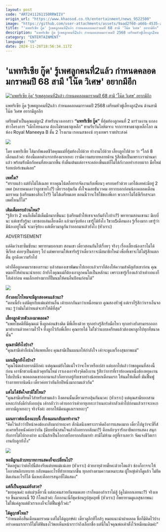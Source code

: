```yaml
---
layout: post
code: "ART2411261150RRWIIV"
origin_url: "https://www.khaosod.co.th/entertainment/news_9522500"
image: "https://github.com/user-attachments/assets/9aad2f60-a66b-4535-a96c-6dfbcf8f0822"
title: "'แพทริเซีย กู๊ด' รู้เพศลูกคนที่2แล้ว กำหนดคลอดมกราคมปี 68 สามี 'โน๊ต วิเศษ' อยากมีอีก"
description: "แพทริเซีย กู๊ด รู้เพศลูกคนที่2แล้ว กำหนดคลอดมกราคมปี 2568 เตรียมหัวฟูเลี้ยงลูก2คน ด้านสามี โน๊ต วิเศษ อยากมีลูกอีก"
category: "ENTERTAINMENT"
language: "th"
date: 2024-11-26T18:56:34.117Z
---
```


# 'แพทริเซีย กู๊ด' รู้เพศลูกคนที่2แล้ว กำหนดคลอดมกราคมปี 68 สามี 'โน๊ต วิเศษ' อยากมีอีก

[!['แพทริเซีย กู๊ด' รู้เพศลูกคนที่2แล้ว กำหนดคลอดมกราคมปี 68 สามี 'โน๊ต วิเศษ' อยากมีอีก](https://www.khaosod.co.th/wpapp/uploads/2024/11/PatNote-2.jpg "'แพทริเซีย กู๊ด' รู้เพศลูกคนที่2แล้ว กำหนดคลอดมกราคมปี 68 สามี 'โน๊ต วิเศษ' อยากมีอีก")](https://www.khaosod.co.th/wpapp/uploads/2024/11/PatNote-2.jpg)

แพทริเซีย กู๊ด รู้เพศลูกคนที่2แล้ว กำหนดคลอดมกราคมปี 2568 เตรียมหัวฟูเลี้ยงลูก2คน ด้านสามี โน๊ต วิเศษ อยากมีลูกอีก

เตรียมตัวเป็นคุณแม่ลูก2 สำหรับนางเอกสาว **“แพทริเซีย กู๊ด”** ที่อุ้มท้องลูกคนที่ 2 มาร่วมงาน แถลงข่าวโครงการ “เด็กไทยฉลาด ต้องไม่ขาดธาตุเหล็ก” ขานรับวันโลหิตจาง จากการขาดธาตุเหล็กโลก ณ ห้อง Royal Maneeya B ชั้น 2 โรงแรม เรอเนสซองซ์ กรุงเทพฯ ราชประสงค์

![](https://www.khaosod.co.th/wpapp/uploads/2024/11/PatNote-3.png)

โดย แพทริเซีย ได้มาอัพเดตชีวิตคุณแม่ที่อุ้มท้องไปด้วย ทำงานไปด้วย เลี้ยงลูกไปด้วย ว่า “ใกล้ 8 เดือนแล้วค่ะ ท้องนี้แตกต่างจากท้องแรกเยอะ เรามีความสบายหลายด้าน รู้สึกชิลเป็นเพราะเราผ่านมาแล้ว พร้อมรับมือกับคนที่สองมากขึ้น ยังตื่นเต้นแต่อาจจะคล่องขึ้นแต่ก็ไม่ได้กังวลอย่างรอบแรก มือใหม่ร้อยเปอร์เซนต์เลย”

**เพศใด?**  
“ทราบแล้ว แต่ยังไม่ได้เฉลย ทางคุณโน้ตก็อยากจัดงานกับเพื่อนๆ ครอบครัวด้วย เดาได้เลยค่ะมีอยู่ 2 เพศ (หลายคนเดาว่าลูกชายไง?) เดี๋ยวรอลุ้นกัน ตั้งใจเฉลยธันวาคม อยากบอกก่อนน้องคลอดเดือนมกราคม (เตรียมของสีอะไร?) ไม่ได้เตรียมเลย ตอนนี้ว่าจะให้ใช้ของพี่เอา พวกเราไม่ได้ซีเรียสจะมาเพศไหนก็ได้”

**เติมเต็มครบถ้วนไหม?**  
“รู้สึกว่า 2 คนก็เต็มไม้เต็มมือมากขึ้นนะ (เตรียมตัวให้เขาเจอกันยังไงบ้าง?) พยายามสอนเขานะ มีเบบี๋นะ แต่เขารับรู้นะ เขาชอบเล่นเลี้ยงเด็ก แล้วมาจุ๊บท้อง เขารู้ได้ยังไง 1ขวบ5เดือนเอง รู้เรื่องมาก เขารู้ว่ามีน้องอยู่ในนี้ จะมาจุ๊ท้อง แต่เดี๋ยวมาดูกันว่าออกมาแล้วยังไง (หัวเราะ)

ADVERTISEMENT

แต่คิดว่าเขาซึมซับนะ พยายามบอกเขา สอนเขา เดี๋ยวสอนกันไปเรื่อยๆ จริงๆ เรื่องเลี้ยงน้องเราไม่ได้ซีเรียส ค่อยๆเป็นค่อยๆ ไป แต่พยายามให้เขารับรู้ว่าเดี๋ยวเราจะมีสมาชิกใหม่ เพื่อที่เขาจะได้ไม่รู้สึกแตกตื่น ถูกดึงความรักไป

เค้าก็คือลูกคนแรกของเรานะ แล้วสมองเขาพัฒนาไปเยอะแล้วเราก็ต้องให้ความสำคัญกับเขาก่อน คุณหมอก็ให้คำแนะนำเยอะ ถ้ายังไงคุณแม่ก็ต้องเอาลูกคนโตเป็นหลักนะ เพราะเขารู้เรื่องแล้วถ้าเค้างอแงก็โอ๋เค้าก่อน คนเล็กอย่างมากก็ปั๊มนมให้คนอื่นป้อนก่อนได้”

![](https://www.khaosod.co.th/wpapp/uploads/2024/11/PatNote-2.png)

**กังวลอะไรไหมจะมีลูกสองคนแล้วนะ?**  
“ตอนนี้ยัง แต่มีคุยกับแม่แม่ท่านอื่น เค้าบอกกันมาว่าเหนื่อยมาก คูณสองหัวฟู แต่เราก็รู้สึกว่าเราเอ็นจอยนะ รู้ว่ามันไม่ง่ายแต่จะทำให้ดีที่สุด”

**เลี้ยงลูกด้วยตัวเองมาตลอด?**  
“แพทโชคดีที่มีคุณแม่ ซึ่งลูกค่อนข้างติด มีพี่เลี้ยงด้วย ทุกอย่างรู้สึกรับมือไหว ทุกอย่างยังสามารถออกมาทำงานด้วยความไว้ใจ ทิ้งลูกไว้กับพี่เลี้ยง คุณยายได้ ไม่ใช่ว่าแบบเครียดแล้วต้องพกลูกไปทุกที่ขนาดนั้น”

**คุณสามียังไงบ้าง?**  
“คุณสามีเค้าก็เน้นให้แพทเลี้ยง คุณสามีเป็นแผนกให้กำลังใจ เค้าจะดูแลเรื่องสุขภาพแม่”

**แผนมีลูกยังไงบ้าง?**  
“คุณโน้ตเค้าอยากมีอีกค่ะ แต่คุณแม่ยังไม่แน่ใจว่าจะไหวหรือเปล่า แต่บอกไปแล้วว่าขอดูคนที่สองนี้ก่อน เอาซักขวบนึงแล้วคุยกันใหม่ เราเองเอาจริงๆคิดถึงงาน รู้สึกว่าการที่เราท้องคนหนึ่งต้องหยุดงานไปแป๊บนึง พอคลอดเขาออกมาแล้วก็อยากอยู่กับเขาอย่างน้อยหกเดือนแรก ให้นมให้เต็มที่ มันฟื้นฟูร่างกายยากนิดนึง เดี๋ยวค่อยว่ากันอีกปีหนึ่งมาถามแล้วกัน”

**แต่ไม่ได้ขัดใจสามีใช่ไหม?**  
“คุณสามีเตรียมไว้สำหรับสามแล้ว ถึงตอนนั้นเดี๋ยวมารอลุ้นกันนะคะ (หัวเราะ) แต่คุณสามีบอกสามแหละกำลังดีกำลังอบอุ่น เค้ากลัวว่า เค้าบอกว่าเค้าอายุเยอะกว่าเนอะเค้ากลัวเค้าไปก่อนแล้วเราจะเหงา อยากมีลูกเยอะๆ จริงจังค่ะ อยากให้มีคนดูแลเราเยอะๆ”

**แผนยาวต่อเนื่องแบบนี้ เรื่องแผนกลับมาทำงาน?**  
“คิดไว้แล้วว่าปีหน้าคงต้องกลับมาถ่ายละคร สักนิดนึงเพราะเราคิดถึงการแสดงมาก เดี๋ยวไปดูว่าจะซีรี่ส์ ละครหรือหนังค่อยว่ากัน (มีบทที่น่าสนใจแล้วถึงอยากกลับมา?) คือหลักๆเรารักอาชีพการแสดง สนุกกับการได้ไปกองถ่าย ฉะนั้นถ้าเป็นโอกาสก็อยากกลับมาทำ สามีไม่ห้าม อยู่ที่เราเลยว่า จัดแจงชีวิตเรางานกับลูกยังไง”

![](https://www.khaosod.co.th/wpapp/uploads/2024/11/PatNote-1.png)

**พอมีลูกแล้วบทบาทการแสดงก็จะเปลี่ยนไป?**  
“คิดอยู่นะว่าต่อไปนี้ต้องรับแต่บทแม่แน่เลย (หัวเราะ) ด้วยอายุด้วยมั้ยคะด้วยโตแล้ว ช่องก็อาจจะให้โอกาสพลิกบทบาท กลับหมดอะไรที่ท้าทายมากขึ้น ทุกอย่างตามความเหมาะสม ผู้ใหญ่เค้าก็ดูแล้ว ไม่ยึดติดเล่นอะไรก็ได้ นี่แหละคือการสนุกที่ได้แสดง”

**แต่ก็เป็นคุณแม่ยังสวย?**  
“ขอบคุณค่ะ แต่แม่ๆเดี๋ยวนี้ แต่ละคนสวยกันหมดเลย เราก็หมองถ้าเราไม่สู้ (ดูไม่ออกเลยนะ?) จริงเหรอ ขึ้นมาตอนนี้ 10 กิโลแล้วค่ะ ก็ออกนะนี่ก็ชุดซ่อนรูปสุดฤทธิ์ (หัวเราะ) ก็พยายามดูแลสุขภาพนะไม่ใช่แค่ลูกแต่ตัวเราเองก็จะได้ฟื้นฟูเร็วค่ะ”

**ได้ดูฤกษ์ไหม?**  
“กำหนดคือสิ้นเดือนมกราคม แต่ไม่ได้ดูฤกษ์ค่ะ เดี๋ยวดูอีกทีใกล้ๆ หมอแนะนำผ่าคลอด ชื่อก็มีคิดไว้บ้าง อย่างคนแรกเราก็ไม่ได้ฟันธงไว้พอเห็นหน้าเราว่าถึงเลือกชื่อ แต่นี่ในใจคุณพ่อเค้าตั้งไว้เหมือนเดิมค่ะ”